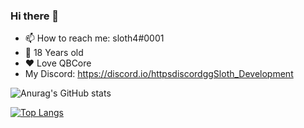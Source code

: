 ### Hi there 👋
- 📫 How to reach me: sloth4#0001
- 🤏 18 Years old
- ❤️ Love QBCore
- My Discord: https://discord.io/httpsdiscordggSloth_Development 

![Anurag's GitHub stats](https://github-readme-stats.vercel.app/api?username=sloth4&show_icons=true&theme=tokyonight)

[![Top Langs](https://github-readme-stats.vercel.app/api/top-langs/?username=sloth4&show_icons=true&theme=tokyonight)](https://github.com/anuraghazra/github-readme-stats)

<!--
**sidsloth44/sidsloth44** is a ✨ _special_ ✨ repository because its `README.md` (this file) appears on your GitHub profile.
